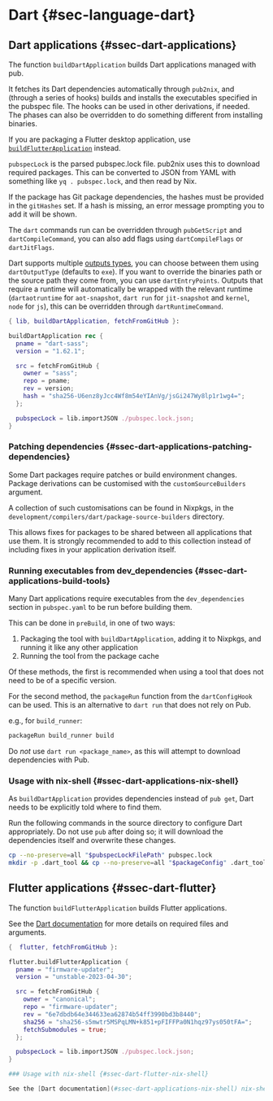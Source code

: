 # Dart {#sec-language-dart}

## Dart applications {#ssec-dart-applications}

The function `buildDartApplication` builds Dart applications managed with pub.

It fetches its Dart dependencies automatically through `pub2nix`, and (through a series of hooks) builds and installs the executables specified in the pubspec file. The hooks can be used in other derivations, if needed. The phases can also be overridden to do something different from installing binaries.

If you are packaging a Flutter desktop application, use [`buildFlutterApplication`](#ssec-dart-flutter) instead.

`pubspecLock` is the parsed pubspec.lock file. pub2nix uses this to download required packages.
This can be converted to JSON from YAML with something like `yq . pubspec.lock`, and then read by Nix.

If the package has Git package dependencies, the hashes must be provided in the `gitHashes` set. If a hash is missing, an error message prompting you to add it will be shown.

The `dart` commands run can be overridden through `pubGetScript` and `dartCompileCommand`, you can also add flags using `dartCompileFlags` or `dartJitFlags`.

Dart supports multiple [outputs types](https://dart.dev/tools/dart-compile#types-of-output), you can choose between them using `dartOutputType` (defaults to `exe`). If you want to override the binaries path or the source path they come from, you can use `dartEntryPoints`. Outputs that require a runtime will automatically be wrapped with the relevant runtime (`dartaotruntime` for `aot-snapshot`, `dart run` for `jit-snapshot` and `kernel`, `node` for `js`), this can be overridden through `dartRuntimeCommand`.

```nix
{ lib, buildDartApplication, fetchFromGitHub }:

buildDartApplication rec {
  pname = "dart-sass";
  version = "1.62.1";

  src = fetchFromGitHub {
    owner = "sass";
    repo = pname;
    rev = version;
    hash = "sha256-U6enz8yJcc4Wf8m54eYIAnVg/jsGi247Wy8lp1r1wg4=";
  };

  pubspecLock = lib.importJSON ./pubspec.lock.json;
}
```

### Patching dependencies {#ssec-dart-applications-patching-dependencies}

Some Dart packages require patches or build environment changes. Package derivations can be customised with the `customSourceBuilders` argument.

A collection of such customisations can be found in Nixpkgs, in the `development/compilers/dart/package-source-builders` directory.

This allows fixes for packages to be shared between all applications that use them. It is strongly recommended to add to this collection instead of including fixes in your application derivation itself.

### Running executables from dev_dependencies {#ssec-dart-applications-build-tools}

Many Dart applications require executables from the `dev_dependencies` section in `pubspec.yaml` to be run before building them.

This can be done in `preBuild`, in one of two ways:

1. Packaging the tool with `buildDartApplication`, adding it to Nixpkgs, and running it like any other application
2. Running the tool from the package cache

Of these methods, the first is recommended when using a tool that does not need
to be of a specific version.

For the second method, the `packageRun` function from the `dartConfigHook` can be used.
This is an alternative to `dart run` that does not rely on Pub.

e.g., for `build_runner`:

```bash
packageRun build_runner build
```

Do _not_ use `dart run <package_name>`, as this will attempt to download dependencies with Pub.

### Usage with nix-shell {#ssec-dart-applications-nix-shell}

As `buildDartApplication` provides dependencies instead of `pub get`, Dart needs to be explicitly told where to find them.

Run the following commands in the source directory to configure Dart appropriately.
Do not use `pub` after doing so; it will download the dependencies itself and overwrite these changes.

```bash
cp --no-preserve=all "$pubspecLockFilePath" pubspec.lock
mkdir -p .dart_tool && cp --no-preserve=all "$packageConfig" .dart_tool/package_config.json
```

## Flutter applications {#ssec-dart-flutter}

The function `buildFlutterApplication` builds Flutter applications.

See the [Dart documentation](#ssec-dart-applications) for more details on required files and arguments.

```nix
{  flutter, fetchFromGitHub }:

flutter.buildFlutterApplication {
  pname = "firmware-updater";
  version = "unstable-2023-04-30";

  src = fetchFromGitHub {
    owner = "canonical";
    repo = "firmware-updater";
    rev = "6e7dbdb64e344633ea62874b54ff3990bd3b8440";
    sha256 = "sha256-s5mwtr5MSPqLMN+k851+pFIFFPa0N1hqz97ys050tFA=";
    fetchSubmodules = true;
  };

  pubspecLock = lib.importJSON ./pubspec.lock.json;
}

### Usage with nix-shell {#ssec-dart-flutter-nix-shell}

See the [Dart documentation](#ssec-dart-applications-nix-shell) nix-shell instructions.
```
